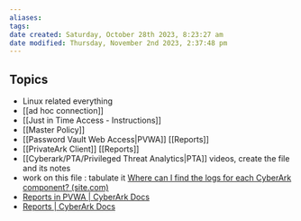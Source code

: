 ```yaml
---
aliases: 
tags: 
date created: Saturday, October 28th 2023, 8:23:27 am
date modified: Thursday, November 2nd 2023, 2:37:48 pm
---
```


## Topics

- Linux related everything
- [[ad hoc connection]]
- [[Just in Time Access  - Instructions]]
- [[Master Policy]]
- [[Password Vault Web Access|PVWA]] [[Reports]]
- [[PrivateArk Client]] [[Reports]]
- [[Cyberark/PTA/Privileged Threat Analytics|PTA]] videos, create the file and its notes
- work on this file : tabulate it [Where can I find the logs for each CyberArk component? (site.com)](https://cyberark.my.site.com/s/article/Where-do-I-find-the-logs)
- [Reports in PVWA | CyberArk Docs](https://docs.cyberark.com/PAS/12.6/en/Content/PASIMP/ReportsInPVWA.htm)
- [Reports | CyberArk Docs](https://docs.cyberark.com/PAS/latest/en/Content/PASIMP/Reports.htm)